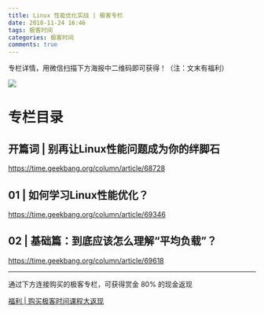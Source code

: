 ```yaml
---
title: Linux 性能优化实战 | 极客专栏
date: 2018-11-24 16:46
tags: 极客时间
categories: 极客时间
comments: true
---
```

专栏详情，用微信扫描下方海报中二维码即可获得！（注：文末有福利）
<!--more-->
![](https://qcloudtest-1255353776.cos.ap-guangzhou.myqcloud.com/%E6%9E%81%E5%AE%A2%E4%B8%93%E6%A0%8F/Linuxxingnengyouhuashizhan.jpeg)

# 专栏目录


##	开篇词 | 别再让Linux性能问题成为你的绊脚石	

https://time.geekbang.org/column/article/68728	


##	01 | 如何学习Linux性能优化？	

https://time.geekbang.org/column/article/69346	


##	02 | 基础篇：到底应该怎么理解“平均负载”？	

https://time.geekbang.org/column/article/69618	



- - - - - 

通过下方连接购买的极客专栏，可获得赏金 80% 的现金返现

[福利 | 购买极客时间课程大返现](https://mp.weixin.qq.com/s/trUFpup8D4NvYwH-ehziwg)



